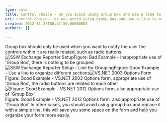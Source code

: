 ```yaml
---
type: rule
title: Control Choice - Do you avoid using Group Box and use a line to organize your form?
uri: control-choice---do-you-avoid-using-group-box-and-use-a-line-to-organize-your-form
created: 2012-11-27T08:57:50.0000000Z
authors: []

---
```


 
Group box should only be used when you want to notify the user the controls within it are really related, such as radio buttons.
   ​![SSW Exchange Reporter Setup](http&#58;//www.ssw.com.au/ssw/Standards/Rules/Images/RulesT8.jpg)Figure: Bad Example - Inappropriate use of 'Group Box', there is nothing to be grouped![SSW Exchange Reporter Setup - Line for Grouping](http&#58;//www.ssw.com.au/ssw/Standards/Rules/Images/RulesT4.jpg)Figure: Good Example - Use a line to organize different sections![VS.NET 2003 Options Form](http&#58;//www.ssw.com.au/ssw/Standards/Rules/Images/RulesT6.gif)Figure: Good Example - VS.NET 2003 Options form, appropriate use of 'Group Box', the radio buttons are related to each other![Figure&#58; Good Example - VS.NET 2012 Options form, also appropriate use of 'Group Box'](http&#58;//www.ssw.com.au/ssw/Standards/Rules/Images/vsnet-groupbox.jpg)Figure: Good Example - VS.NET 2012 Options form, also appropriate use of 'Group Box'
In other cases, you should avoid using group box and replace it with a simple line, this will save you some space on the form and help you organize your form more easily.

